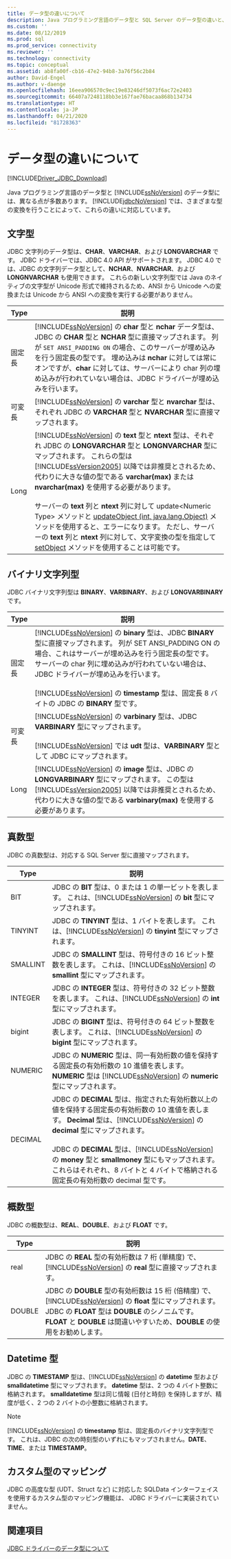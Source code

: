 ```yaml
---
title: データ型の違いについて
description: Java プログラミング言語のデータ型と SQL Server のデータ型の違いと、JDBC Driver for SQL Server がどのように変換に役立つかについて説明します。
ms.custom: ''
ms.date: 08/12/2019
ms.prod: sql
ms.prod_service: connectivity
ms.reviewer: ''
ms.technology: connectivity
ms.topic: conceptual
ms.assetid: ab8fa00f-cb16-47e2-94b8-3a76f56c2b84
author: David-Engel
ms.author: v-daenge
ms.openlocfilehash: 16eea906570c9ec19e83246df5073f6ac72e2403
ms.sourcegitcommit: 66407a7248118bb3e167fae76bacaa868b134734
ms.translationtype: HT
ms.contentlocale: ja-JP
ms.lasthandoff: 04/21/2020
ms.locfileid: "81728363"
---
```

# <a name="understanding-data-type-differences"></a>データ型の違いについて

[!INCLUDE[Driver_JDBC_Download](../../includes/driver_jdbc_download.md)]

Java プログラミング言語のデータ型と [!INCLUDE[ssNoVersion](../../includes/ssnoversion-md.md)] のデータ型には、異なる点が多数あります。 [!INCLUDE[jdbcNoVersion](../../includes/jdbcnoversion_md.md)] では、さまざまな型の変換を行うことによって、これらの違いに対応しています。  

## <a name="character-types"></a>文字型

JDBC 文字列のデータ型は、**CHAR**、**VARCHAR**、および **LONGVARCHAR** です。 JDBC ドライバーでは、JDBC 4.0 API がサポートされます。 JDBC 4.0 では、JDBC の文字列データ型として、**NCHAR**、**NVARCHAR**、および **LONGNVARCHAR** も使用できます。 これらの新しい文字列型では Java のネイティブの文字型が Unicode 形式で維持されるため、ANSI から Unicode への変換または Unicode から ANSI への変換を実行する必要がありません。  
  
| Type            | 説明                                                                                                                                                                                                                                                                                                                                                                                                                                                                                                                                                                                                                                                                                                                                                                                                                |
| --------------- | -------------------------------------------------------------------------------------------------------------------------------------------------------------------------------------------------------------------------------------------------------------------------------------------------------------------------------------------------------------------------------------------------------------------------------------------------------------------------------------------------------------------------------------------------------------------------------------------------------------------------------------------------------------------------------------------------------------------------------------------------------------------------------------------------------------------------- |
| 固定長    | [!INCLUDE[ssNoVersion](../../includes/ssnoversion-md.md)] の **char** 型と **nchar** データ型は、JDBC の **CHAR** 型と **NCHAR** 型に直接マップされます。 列が `SET ANSI_PADDING ON` の場合、このサーバーが埋め込みを行う固定長の型です。 埋め込みは **nchar** に対しては常にオンですが、**char** に対しては、サーバーにより char 列の埋め込みが行われていない場合は、JDBC ドライバーが埋め込みを行います。                                                                                                                                                                                                                                                                                                                                                                                      |
| 可変長 | [!INCLUDE[ssNoVersion](../../includes/ssnoversion-md.md)] の **varchar** 型と **nvarchar** 型は、それぞれ JDBC の **VARCHAR** 型と **NVARCHAR** 型に直接マップされます。                                                                                                                                                                                                                                                                                                                                                                                                                                                                                                                                                                                                                                                 |
| Long            | [!INCLUDE[ssNoVersion](../../includes/ssnoversion-md.md)] の **text** 型と **ntext** 型は、それぞれ JDBC の **LONGVARCHAR** 型と **LONGNVARCHAR** 型にマップされます。 これらの型は [!INCLUDE[ssVersion2005](../../includes/ssversion2005-md.md)] 以降では非推奨とされるため、代わりに大きな値の型である **varchar(max)** または **nvarchar(max)** を使用する必要があります。<br /><br /> サーバーの **text** 列と **ntext** 列に対して update\<Numeric Type> メソッドと [updateObject (int, java.lang.Object)](../../connect/jdbc/reference/updateobject-method-int-java-lang-object.md) メソッドを使用すると、エラーになります。 ただし、サーバーの **text** 列と **ntext** 列に対して、文字変換の型を指定して [setObject](../../connect/jdbc/reference/setobject-method-sqlserverpreparedstatement.md) メソッドを使用することは可能です。 |
  
## <a name="binary-string-types"></a>バイナリ文字列型

JDBC バイナリ文字列型は **BINARY**、**VARBINARY**、および **LONGVARBINARY** です。  
  
| Type            | 説明                                                                                                                                                                                                                                                                                                                                                                                                                                                                          |
| --------------- | ------------------------------------------------------------------------------------------------------------------------------------------------------------------------------------------------------------------------------------------------------------------------------------------------------------------------------------------------------------------------------------------------------------------------------------------------------------------------------------ |
| 固定長    | [!INCLUDE[ssNoVersion](../../includes/ssnoversion-md.md)] の **binary** 型は、JDBC **BINARY** 型に直接マップされます。 列が SET ANSI_PADDING ON の場合、これはサーバーが埋め込みを行う固定長の型です。 サーバーの char 列に埋め込みが行われていない場合は、JDBC ドライバーが埋め込みを行います。<br /><br /> [!INCLUDE[ssNoVersion](../../includes/ssnoversion-md.md)] の **timestamp** 型は、固定長 8 バイトの JDBC の **BINARY** 型です。 |
| 可変長 | [!INCLUDE[ssNoVersion](../../includes/ssnoversion-md.md)] の **varbinary** 型は、JDBC **VARBINARY** 型にマップされます。<br /><br /> [!INCLUDE[ssNoVersion](../../includes/ssnoversion-md.md)] では **udt** 型は、**VARBINARY** 型として JDBC にマップされます。                                                                                                                                                                                                                                 |
| Long            | [!INCLUDE[ssNoVersion](../../includes/ssnoversion-md.md)] の **image** 型は、JDBC の **LONGVARBINARY** 型にマップされます。 この型は [!INCLUDE[ssVersion2005](../../includes/ssversion2005-md.md)] 以降では非推奨とされるため、代わりに大きな値の型である **varbinary(max)** を使用する必要があります。                                                                                                                                                                                           |
  
## <a name="exact-numeric-types"></a>真数型

JDBC の真数型は、対応する SQL Server 型に直接マップされます。  
  
| Type     | 説明                                                                                                                                                                                                                                                                                                                                                                                                                                                                                   |
| -------- | --------------------------------------------------------------------------------------------------------------------------------------------------------------------------------------------------------------------------------------------------------------------------------------------------------------------------------------------------------------------------------------------------------------------------------------------------------------------------------------------- |
| BIT      | JDBC の **BIT** 型は、0 または 1 の単一ビットを表します。 これは、[!INCLUDE[ssNoVersion](../../includes/ssnoversion-md.md)] の **bit** 型にマップされます。                                                                                                                                                                                                                                                                                                                                       |
| TINYINT  | JDBC の **TINYINT** 型は、1 バイトを表します。 これは、[!INCLUDE[ssNoVersion](../../includes/ssnoversion-md.md)] の **tinyint** 型にマップされます。                                                                                                                                                                                                                                                                                                                                                 |
| SMALLINT | JDBC の **SMALLINT** 型は、符号付きの 16 ビット整数を表します。 これは、[!INCLUDE[ssNoVersion](../../includes/ssnoversion-md.md)] の **smallint** 型にマップされます。                                                                                                                                                                                                                                                                                                                                     |
| INTEGER  | JDBC の **INTEGER** 型は、符号付きの 32 ビット整数を表します。 これは、[!INCLUDE[ssNoVersion](../../includes/ssnoversion-md.md)] の **int** 型にマップされます。                                                                                                                                                                                                                                                                                                                                           |
| bigint   | JDBC の **BIGINT** 型は、符号付きの 64 ビット整数を表します。 これは、[!INCLUDE[ssNoVersion](../../includes/ssnoversion-md.md)] の **bigint** 型にマップされます。                                                                                                                                                                                                                                                                                                                                         |
| NUMERIC  | JDBC の **NUMERIC** 型は、同一有効桁数の値を保持する固定長の有効桁数の 10 進値を表します。 **NUMERIC** 型は [!INCLUDE[ssNoVersion](../../includes/ssnoversion-md.md)] の **numeric** 型にマップされます。                                                                                                                                                                                                                                                                   |
| DECIMAL  | JDBC の **DECIMAL** 型は、指定された有効桁数以上の値を保持する固定長の有効桁数の 10 進値を表します。 **Decimal** 型は、[!INCLUDE[ssNoVersion](../../includes/ssnoversion-md.md)] の **decimal** 型にマップされます。<br /><br /> JDBC の **DECIMAL** 型は、[!INCLUDE[ssNoVersion](../../includes/ssnoversion-md.md)] の **money** 型と **smallmoney** 型にもマップされます。これらはそれぞれ、8 バイトと 4 バイトで格納される固定長の有効桁数の decimal 型です。 |
  
## <a name="approximate-numeric-types"></a>概数型

JDBC の概数型は、**REAL**、**DOUBLE**、および **FLOAT** です。  
  
| Type   | 説明                                                                                                                                                                                                                                                                                                   |
| ------ | ------------------------------------------------------------------------------------------------------------------------------------------------------------------------------------------------------------------------------------------------------------------------------------------------------------- |
| real   | JDBC の **REAL** 型の有効桁数は 7 桁 (単精度) で、[!INCLUDE[ssNoVersion](../../includes/ssnoversion-md.md)] の **real** 型に直接マップされます。                                                                                                                                     |
| DOUBLE | JDBC の **DOUBLE** 型の有効桁数は 15 桁 (倍精度) で、[!INCLUDE[ssNoVersion](../../includes/ssnoversion-md.md)] の **float** 型にマップされます。 JDBC の **FLOAT** 型は **DOUBLE** のシノニムです。 **FLOAT** と **DOUBLE** は間違いやすいため、**DOUBLE** の使用をお勧めします。 |
  
## <a name="datetime-types"></a>Datetime 型

JDBC の **TIMESTAMP** 型は、[!INCLUDE[ssNoVersion](../../includes/ssnoversion-md.md)] の **datetime** 型および **smalldatetime** 型にマップされます。 **datetime** 型は、2 つの 4 バイト整数に格納されます。 **smalldatetime** 型は同じ情報 (日付と時刻) を保持しますが、精度が低く、2 つの 2 バイトの小整数に格納されます。  
  
> [!NOTE]  
> [!INCLUDE[ssNoVersion](../../includes/ssnoversion-md.md)] の **timestamp** 型は、固定長のバイナリ文字列型です。 これは、JDBC の次の時刻型のいずれにもマップされません。**DATE**、**TIME**、または **TIMESTAMP**。  
  
## <a name="custom-type-mapping"></a>カスタム型のマッピング

JDBC の高度な型 (UDT、Struct など) に対応した SQLData インターフェイスを使用するカスタム型のマッピング機能は、 JDBC ドライバーに実装されていません。  
  
## <a name="see-also"></a>関連項目

[JDBC ドライバーのデータ型について](../../connect/jdbc/understanding-the-jdbc-driver-data-types.md)  
